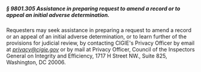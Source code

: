 ##### § 9801.305 Assistance in preparing request to amend a record or to appeal an initial adverse determination. #####

Requesters may seek assistance in preparing a request to amend a record or an appeal of an initial adverse determination, or to learn further of the provisions for judicial review, by contacting CIGIE's Privacy Officer by email at *privacy@cigie.gov* or by mail at Privacy Officer, Council of the Inspectors General on Integrity and Efficiency, 1717 H Street NW., Suite 825, Washington, DC 20006.